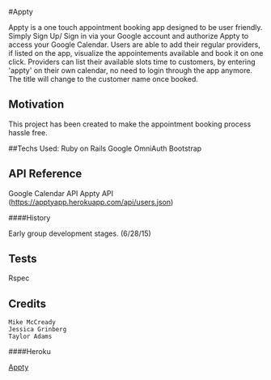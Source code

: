 #Appty

Appty is a one touch appointment booking app designed to be user friendly.
Simply Sign Up/ Sign in via your Google account and authorize Appty to access your Google Calendar.
Users are able to add their regular providers, if listed on the app, visualize the appointements available and book it on one click.
Providers can list their available slots time to customers, by entering 'appty' on their own calendar, no need to login through the app anymore. The title will change to the customer name once booked.


## Motivation

This project has been created to make the appointment booking process hassle free.

##Techs Used:
Ruby on Rails
Google OmniAuth
Bootstrap

## API Reference

Google Calendar API
Appty API (https://apptyapp.herokuapp.com/api/users.json)


####History

Early group development stages. (6/28/15)

## Tests

Rspec

## Credits
```
Mike McCready
Jessica Grinberg
Taylor Adams

```

####Heroku

[Appty](http://apptyapp.com/)



